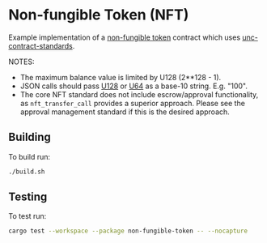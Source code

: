 Non-fungible Token (NFT)
===================

Example implementation of a [non-fungible token] contract which uses [unc-contract-standards].

  [non-fungible token]: https://nomicon.io/Standards/NonFungibleToken/README.html
  [unc-contract-standards]: https://github.com/utnet-org/utility-sdk-rs/tree/master/unc-contract-standards

NOTES:

- The maximum balance value is limited by U128 (2**128 - 1).
- JSON calls should pass [U128](https://docs.rs/unc-sdk/latest/unc_sdk/json_types/struct.U128.html) or [U64](https://docs.rs/unc-sdk/latest/unc_sdk/json_types/struct.U64.html) as a base-10 string. E.g. "100".
- The core NFT standard does not include escrow/approval functionality, as `nft_transfer_call` provides a superior approach. Please see the approval management standard if this is the desired approach.

## Building

To build run:

```bash
./build.sh
```

## Testing

To test run:

```bash
cargo test --workspace --package non-fungible-token -- --nocapture
```
